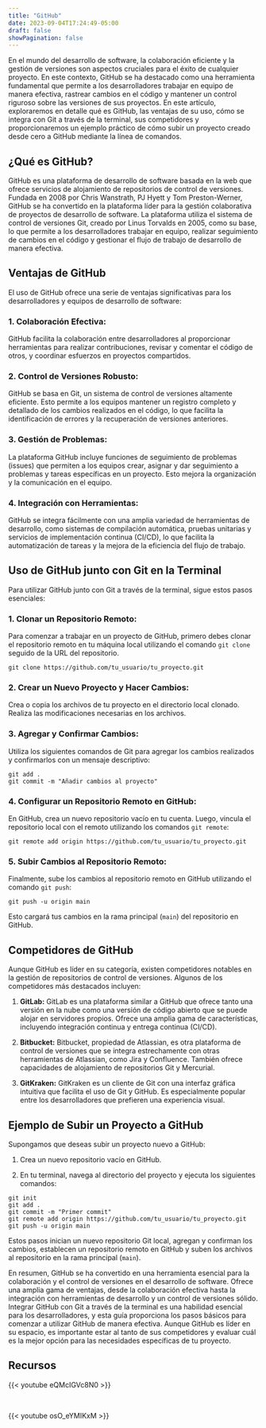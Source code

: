 ```yaml
---
title: "GitHub"
date: 2023-09-04T17:24:49-05:00
draft: false
showPagination: false
---
```


En el mundo del desarrollo de software, la colaboración eficiente y la gestión de versiones son aspectos cruciales para el éxito de cualquier proyecto. En este contexto, GitHub se ha destacado como una herramienta fundamental que permite a los desarrolladores trabajar en equipo de manera efectiva, rastrear cambios en el código y mantener un control riguroso sobre las versiones de sus proyectos. En este artículo, exploraremos en detalle qué es GitHub, las ventajas de su uso, cómo se integra con Git a través de la terminal, sus competidores y proporcionaremos un ejemplo práctico de cómo subir un proyecto creado desde cero a GitHub mediante la línea de comandos.

## ¿Qué es GitHub?

GitHub es una plataforma de desarrollo de software basada en la web que ofrece servicios de alojamiento de repositorios de control de versiones. Fundada en 2008 por Chris Wanstrath, PJ Hyett y Tom Preston-Werner, GitHub se ha convertido en la plataforma líder para la gestión colaborativa de proyectos de desarrollo de software. La plataforma utiliza el sistema de control de versiones Git, creado por Linus Torvalds en 2005, como su base, lo que permite a los desarrolladores trabajar en equipo, realizar seguimiento de cambios en el código y gestionar el flujo de trabajo de desarrollo de manera efectiva.

## Ventajas de GitHub

El uso de GitHub ofrece una serie de ventajas significativas para los desarrolladores y equipos de desarrollo de software:

### 1. Colaboración Efectiva:

GitHub facilita la colaboración entre desarrolladores al proporcionar herramientas para realizar contribuciones, revisar y comentar el código de otros, y coordinar esfuerzos en proyectos compartidos.

### 2. Control de Versiones Robusto:

GitHub se basa en Git, un sistema de control de versiones altamente eficiente. Esto permite a los equipos mantener un registro completo y detallado de los cambios realizados en el código, lo que facilita la identificación de errores y la recuperación de versiones anteriores.

### 3. Gestión de Problemas:

La plataforma GitHub incluye funciones de seguimiento de problemas (issues) que permiten a los equipos crear, asignar y dar seguimiento a problemas y tareas específicas en un proyecto. Esto mejora la organización y la comunicación en el equipo.

### 4. Integración con Herramientas:

GitHub se integra fácilmente con una amplia variedad de herramientas de desarrollo, como sistemas de compilación automática, pruebas unitarias y servicios de implementación continua (CI/CD), lo que facilita la automatización de tareas y la mejora de la eficiencia del flujo de trabajo.

## Uso de GitHub junto con Git en la Terminal

Para utilizar GitHub junto con Git a través de la terminal, sigue estos pasos esenciales:

### 1. Clonar un Repositorio Remoto:

Para comenzar a trabajar en un proyecto de GitHub, primero debes clonar el repositorio remoto en tu máquina local utilizando el comando `git clone` seguido de la URL del repositorio.

```shell
git clone https://github.com/tu_usuario/tu_proyecto.git
```

### 2. Crear un Nuevo Proyecto y Hacer Cambios:

Crea o copia los archivos de tu proyecto en el directorio local clonado. Realiza las modificaciones necesarias en los archivos.

### 3. Agregar y Confirmar Cambios:

Utiliza los siguientes comandos de Git para agregar los cambios realizados y confirmarlos con un mensaje descriptivo:

```shell
git add .
git commit -m "Añadir cambios al proyecto"
```

### 4. Configurar un Repositorio Remoto en GitHub:

En GitHub, crea un nuevo repositorio vacío en tu cuenta. Luego, vincula el repositorio local con el remoto utilizando los comandos `git remote`:

```shell
git remote add origin https://github.com/tu_usuario/tu_proyecto.git
```

### 5. Subir Cambios al Repositorio Remoto:

Finalmente, sube los cambios al repositorio remoto en GitHub utilizando el comando `git push`:

```shell
git push -u origin main
```

Esto cargará tus cambios en la rama principal (`main`) del repositorio en GitHub.

## Competidores de GitHub

Aunque GitHub es líder en su categoría, existen competidores notables en la gestión de repositorios de control de versiones. Algunos de los competidores más destacados incluyen:

1. **GitLab:** GitLab es una plataforma similar a GitHub que ofrece tanto una versión en la nube como una versión de código abierto que se puede alojar en servidores propios. Ofrece una amplia gama de características, incluyendo integración continua y entrega continua (CI/CD).

2. **Bitbucket:** Bitbucket, propiedad de Atlassian, es otra plataforma de control de versiones que se integra estrechamente con otras herramientas de Atlassian, como Jira y Confluence. También ofrece capacidades de alojamiento de repositorios Git y Mercurial.

3. **GitKraken:** GitKraken es un cliente de Git con una interfaz gráfica intuitiva que facilita el uso de Git y GitHub. Es especialmente popular entre los desarrolladores que prefieren una experiencia visual.

## Ejemplo de Subir un Proyecto a GitHub

Supongamos que deseas subir un proyecto nuevo a GitHub:

1. Crea un nuevo repositorio vacío en GitHub.

2. En tu terminal, navega al directorio del proyecto y ejecuta los siguientes comandos:

```shell
git init
git add .
git commit -m "Primer commit"
git remote add origin https://github.com/tu_usuario/tu_proyecto.git
git push -u origin main
```

Estos pasos inician un nuevo repositorio Git local, agregan y confirman los cambios, establecen un repositorio remoto en GitHub y suben los archivos al repositorio en la rama principal (`main`).

En resumen, GitHub se ha convertido en una herramienta esencial para la colaboración y el control de versiones en el desarrollo de software. Ofrece una amplia gama de ventajas, desde la colaboración efectiva hasta la integración con herramientas de desarrollo y un control de versiones sólido. Integrar GitHub con Git a través de la terminal es una habilidad esencial para los desarrolladores, y esta guía proporciona los pasos básicos para comenzar a utilizar GitHub de manera efectiva. Aunque GitHub es líder en su espacio, es importante estar al tanto de sus competidores y evaluar cuál es la mejor opción para las necesidades específicas de tu proyecto.

## Recursos

{{< youtube eQMcIGVc8N0 >}}

<br>

{{< youtube osO_eYMIKxM >}}

